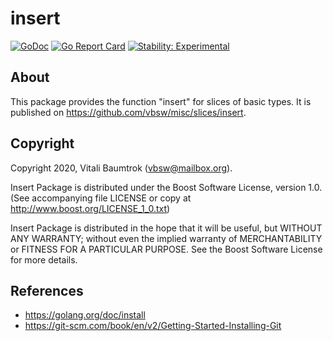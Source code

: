 # insert

[![GoDoc](https://godoc.org/github.com/vbsw/misc/slices/insert?status.svg)](https://godoc.org/github.com/vbsw/misc/slices/insert) [![Go Report Card](https://goreportcard.com/badge/github.com/vbsw/misc/insert)](https://goreportcard.com/report/github.com/vbsw/misc/insert) [![Stability: Experimental](https://masterminds.github.io/stability/experimental.svg)](https://masterminds.github.io/stability/experimental.html)

## About
This package provides the function "insert" for slices of basic types. It is published on <https://github.com/vbsw/misc/slices/insert>.

## Copyright
Copyright 2020, Vitali Baumtrok (vbsw@mailbox.org).

Insert Package is distributed under the Boost Software License, version 1.0. (See accompanying file LICENSE or copy at http://www.boost.org/LICENSE_1_0.txt)

Insert Package is distributed in the hope that it will be useful, but WITHOUT ANY WARRANTY; without even the implied warranty of MERCHANTABILITY or FITNESS FOR A PARTICULAR PURPOSE. See the Boost Software License for more details.

## References
- https://golang.org/doc/install
- https://git-scm.com/book/en/v2/Getting-Started-Installing-Git
